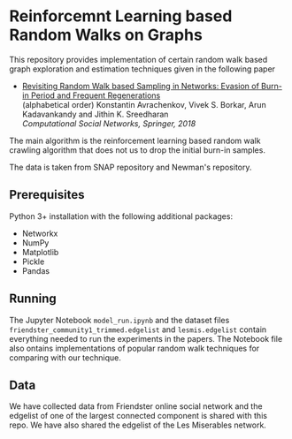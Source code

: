 # Reinforcemnt Learning based Random Walks on Graphs

This repository provides implementation of certain random walk based graph exploration and estimation techniques given in the following paper
* [Revisiting Random Walk based Sampling in Networks: Evasion of Burn-in Period and Frequent Regenerations](https://computationalsocialnetworks.springeropen.com/track/pdf/10.1186/s40649-018-0051-0?site=computationalsocialnetworks.springeropen.com) \
(alphabetical order) Konstantin Avrachenkov, Vivek S. Borkar, Arun Kadavankandy and Jithin K. Sreedharan\
_Computational Social Networks, Springer, 2018_

The main algorithm is the reinforcement learning based random walk crawling algorithm that does not us to drop the initial burn-in samples.  

The data is taken from SNAP repository and Newman's repository.

## Prerequisites
Python 3+ installation with the following additional packages:
* Networkx
* NumPy
* Matplotlib
* Pickle
* Pandas

## Running
The Jupyter Notebook `model_run.ipynb` and the dataset files `friendster_community1_trimmed.edgelist` and `lesmis.edgelist` contain everything needed to run the experiments in the papers. The Notebook file also ontains implementations of popular random walk techniques for comparing with our technique.

## Data
We have collected data from Friendster online social network and the edgelist of one of the largest connected component is shared with this repo. We have also shared the edgelist of the Les Miserables network.
